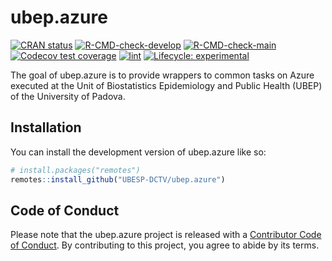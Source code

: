 
<!-- README.md is generated from README.Rmd. Please edit that file -->

# ubep.azure

<!-- badges: start -->

[![CRAN
status](https://www.r-pkg.org/badges/version/ubep.azure)](https://CRAN.R-project.org/package=ubep.azure)
[![R-CMD-check-develop](https://github.com/UBESP-DCTV/ubep.azure/actions/workflows/R-CMD-check-develop.yaml/badge.svg)](https://github.com/UBESP-DCTV/ubep.azure/actions/workflows/R-CMD-check-develop.yaml)
[![R-CMD-check-main](https://github.com/UBESP-DCTV/ubep.azure/actions/workflows/R-CMD-check-main.yaml/badge.svg)](https://github.com/UBESP-DCTV/ubep.azure/actions/workflows/R-CMD-check-main.yaml)
[![Codecov test
coverage](https://codecov.io/gh/UBESP-DCTV/ubep.azure/branch/main/graph/badge.svg)](https://app.codecov.io/gh/UBESP-DCTV/ubep.azure?branch=main)
[![lint](https://github.com/UBESP-DCTV/ubep.azure/actions/workflows/lint.yaml/badge.svg)](https://github.com/UBESP-DCTV/ubep.azure/actions/workflows/lint.yaml)
[![Lifecycle:
experimental](https://img.shields.io/badge/lifecycle-experimental-orange.svg)](https://lifecycle.r-lib.org/articles/stages.html#experimental)
<!-- badges: end -->

The goal of ubep.azure is to provide wrappers to common tasks on Azure
executed at the Unit of Biostatistics Epidemiology and Public Health
(UBEP) of the University of Padova.

## Installation

You can install the development version of ubep.azure like so:

``` r
# install.packages("remotes")
remotes::install_github("UBESP-DCTV/ubep.azure")
```

## Code of Conduct

Please note that the ubep.azure project is released with a [Contributor
Code of
Conduct](https://contributor-covenant.org/version/2/1/CODE_OF_CONDUCT.html).
By contributing to this project, you agree to abide by its terms.
